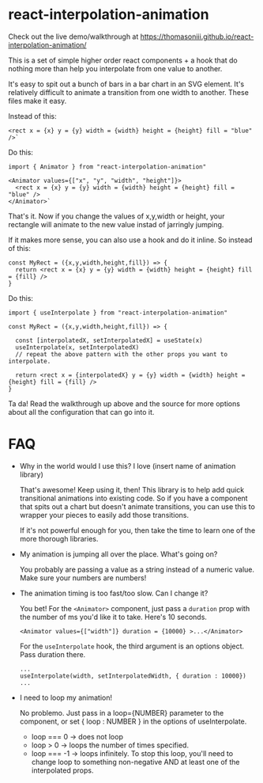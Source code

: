 # react-interpolation-animation

Check out the live demo/walkthrough at <a href = "https://thomasoniii.github.io/react-interpolation-animation/">https://thomasoniii.github.io/react-interpolation-animation/</a>

This is a set of simple higher order react components + a hook that do nothing more than help you interpolate from one value to another.

It's easy to spit out a bunch of bars in a bar chart in an SVG element. It's relatively difficult to animate a transition from one width
to another. These files make it easy.

Instead of this:

    <rect x = {x} y = {y} width = {width} height = {height} fill = "blue" />`

Do this:

    import { Animator } from "react-interpolation-animation"

    <Animator values={["x", "y", "width", "height"]}>
      <rect x = {x} y = {y} width = {width} height = {height} fill = "blue" />
    </Animator>`

That's it. Now if you change the values of x,y,width or height, your rectangle will animate to the new value instad of jarringly jumping.

If it makes more sense, you can also use a hook and do it inline. So instead of this:

    const MyRect = ({x,y,width,height,fill}) => {
      return <rect x = {x} y = {y} width = {width} height = {height} fill = {fill} />
    }

Do this:

    import { useInterpolate } from "react-interpolation-animation"

    const MyRect = ({x,y,width,height,fill}) => {

      const [interpolatedX, setInterpolatedX] = useState(x)
      useInterpolate(x, setInterpolatedX)
      // repeat the above pattern with the other props you want to interpolate.

      return <rect x = {interpolatedX} y = {y} width = {width} height = {height} fill = {fill} />
    }

Ta da! Read the walkthrough up above and the source for more options about all the configuration that can go into it.

# FAQ

- Why in the world would I use this? I love (insert name of animation library)

  That's awesome! Keep using it, then! This library is to help add quick transitional animations into existing code. So if you have a
  component that spits out a chart but doesn't animate transitions, you can use this to wrapper your pieces to easily add those transitions.

  If it's not powerful enough for you, then take the time to learn one of the more thorough libraries.

- My animation is jumping all over the place. What's going on?

  You probably are passing a value as a string instead of a numeric value. Make sure your numbers are numbers!

- The animation timing is too fast/too slow. Can I change it?

  You bet! For the `<Animator>` component, just pass a `duration` prop with the number of ms you'd like it to take. Here's 10 seconds.

      <Animator values={["width"]} duration = {10000} >...</Animator>

  For the `useInterpolate` hook, the third argument is an options object. Pass duration there.

      ...
      useInterpolate(width, setInterpolatedWidth, { duration : 10000})
      ...

- I need to loop my animation!

  No problemo. Just pass in a loop={NUMBER} parameter to the <Animator> component, or set { loop : NUMBER } in the options of useInterpolate.

  - loop === 0 -> does not loop
  - loop > 0 -> loops the number of times specified.
  - loop === -1 -> loops infinitely. To stop this loop, you'll need to change loop to something non-negative AND at least one of the interpolated props.
